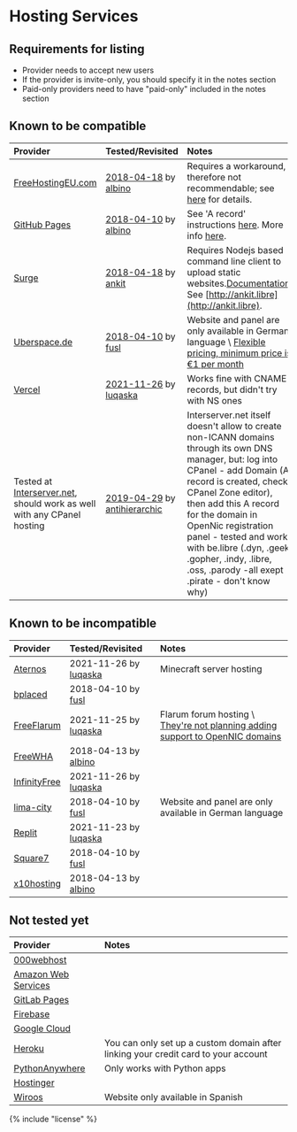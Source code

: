 # Hosting Services

## Requirements for listing

  * Provider needs to accept new users
  * If the provider is invite-only, you should specify it in the notes section
  * Paid-only providers need to have "paid-only" included in the notes section

## Known to be compatible

|Provider|Tested/Revisited|Notes|
|:--|:--|:--|
|[FreeHostingEU.com](https://freehostingeu.com)|[2018-04-18](http://fheutest.cyb) by [albino](https://wiki.opennic.org/user/albino)|Requires a workaround, therefore not recommendable; see [here](http://fheutest.cyb) for details.|
|[GitHub Pages](https://pages.github.com)|[2018-04-10](http://albino.cyb) by [albino](https://wiki.opennic.org/user/albino)|See 'A record' instructions [here](https://help.github.com/articles/setting-up-an-apex-domain/). More info [here](http://albino.cyb).|
|[Surge](https://surge.sh)|[2018-04-18](http://ankit.libre) by [ankit](https://wiki.opennic.org/user/ankit)|Requires Nodejs based command line client to upload static websites.[Documentation](https://surge.sh/help). See [http://ankit.libre](http://ankit.libre).|
|[Uberspace.de](https://uberspace.de/)|[2018-04-10](https://wiki.uberspace.de/webserver:https#technische_hintergruende) by [fusl](https://wiki.opennic.org/user/fusl)|Website and panel are only available in German language \\ [Flexible pricing, minimum price is €1 per month](https://uberspace.de/prices)|
|[Vercel](https://vercel.com/)|[2021-11-26](http://giscus.some.geek/) by [luqaska](/user:luqaska)|Works fine with CNAME records, but didn't try with NS ones|
|Tested at [Interserver.net](https://interserver.net), should work as well with any CPanel hosting|[2019-04-29](http://libre.libre) by [antihierarchic](https://wiki.opennic.org/user/antihierarchic)|Interserver.net itself doesn't allow to create non-ICANN domains through its own DNS manager, but: log into CPanel - add Domain (A record is created, check CPanel Zone editor), then add this A record for the domain in OpenNic registration panel - tested and works with be.libre (.dyn, .geek, .gopher, .indy, .libre, .oss, .parody -all exept .pirate - don't know why)|

## Known to be incompatible

|Provider|Tested/Revisited|Notes|
|:--|:--|:--|
|[Aternos](https://aternos.org/)|2021-11-26 by [luqaska](/user:luqaska)| Minecraft server hosting|
|[bplaced](https://www.bplaced.net/)|2018-04-10 by [fusl](https://wiki.opennic.org/user/fusl)||
|[FreeFlarum](https://freeflarum.com/)|2021-11-25 by [luqaska](/user:luqaska)| Flarum forum hosting \\ [They're not planning adding support to OpenNIC domains](https://github.com/gwillem/freeflarum.com/issues/298)|
|[FreeWHA](https://www.freewebhostingarea.com/)|2018-04-13 by [albino](https://wiki.opennic.org/user/albino)||
|[InfinityFree](https://infinityfree.net/)|2021-11-26 by [luqaska](/user:luqaska)||
|[lima-city](https://www.lima-city.de/)|2018-04-10 by [fusl](https://wiki.opennic.org/user/fusl)|Website and panel are only available in German language|
|[Replit](https://replit.com/)|2021-11-23 by [luqaska](/user:luqaska)||
|[Square7](https://www.square7.ch/)|2018-04-10 by [fusl](https://wiki.opennic.org/user/fusl)||
|[x10hosting](https://x10hosting.com/)|2018-04-13 by [albino](https://wiki.opennic.org/user/albino)||

## Not tested yet

|Provider|Notes|
|:--|:--|
|[000webhost](https://000webhost.com/)||
|[Amazon Web Services](https://aws.amazon.com/)||
|[GitLab Pages](https://docs.gitlab.com/ee/user/project/pages/)||
|[Firebase](https://firebase.google.com/)||
|[Google Cloud](https://cloud.google.com/)||
|[Heroku](https://heroku.com/)|You can only set up a custom domain after linking your credit card to your account|
|[PythonAnywhere](https://www.pythonanywhere.com/)|Only works with Python apps|
|[Hostinger](https://www.hostinger.com/)||
|[Wiroos](https://wiroos.com/)|Website only available in Spanish|

{% include "license" %}
